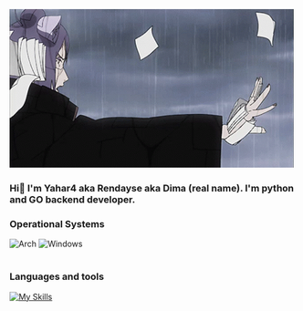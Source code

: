 ![Header](https://github.com/Yahar4/yahar4/blob/main/assets/konan-naruto.gif)

### Hi👋 I'm Yahar4 aka Rendayse aka Dima (real name). I'm python and GO backend developer.

### Operational Systems
![Arch](https://img.shields.io/badge/Arch_Linux-557C94?style=for-the-badge&logo=arch-linux&logoColor=white)
![Windows](https://img.shields.io/badge/Windows-0078D6?style=for-the-badge&logo=windows&logoColor=white)

#

### Languages and tools
[![My Skills](https://skillicons.dev/icons?i=go,python,postgresql)](https://skillicons.dev)


